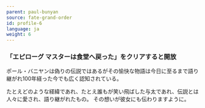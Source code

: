 ```yaml
---
parent: paul-bunyan
source: fate-grand-order
id: profile-6
language: ja
weight: 6
---
```


### 「エピローグ マスターは食堂へ戻った」をクリアすると開放

ポール・バニヤンは偽りの伝説ではあるがその愉快な物語は今日に至るまで語り継がれ100年経った今でも広く認知されている。

たとえどのような経緯であれ、たとえ誰もが笑い飛ばした与太であれ、伝説とは人々に愛され、語り継がれたもの。
その想いが彼女にも伝わりますように。
